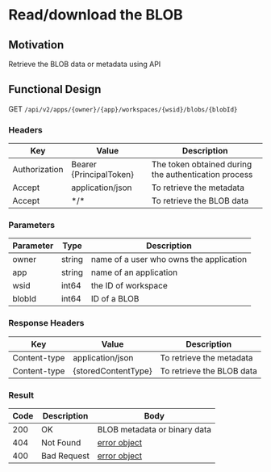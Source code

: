 # Read/download the BLOB 
## Motivation
Retrieve the BLOB data or metadata using API

## Functional Design
GET `/api/v2/apps/{owner}/{app}/workspaces/{wsid}/blobs/{blobId}`

### Headers
| Key | Value | Description
| --- | --- | --- |
| Authorization | Bearer {PrincipalToken} | The token obtained during the authentication process |
| Accept | application/json | To retrieve the metadata |
| Accept | \*/\* | To retrieve the BLOB data |

### Parameters
| Parameter | Type | Description |
| --- | --- | --- |
| owner | string | name of a user who owns the application |
| app | string | name of an application |
| wsid | int64 | the ID of workspace |
| blobId | int64 | ID of a BLOB |

### Response Headers
| Key | Value | Description
| --- | --- | --- |
| Content-type | application/json | To retrieve the metadata |
| Content-type | {storedContentType} | To retrieve the BLOB data |

### Result
| Code | Description | Body |
| --- | --- | --- |
| 200 | OK | BLOB metadata or binary data |
| 404 | Not Found | [error object](conventions.md#errors) |
| 400 | Bad Request | [error object](conventions.md#errors) |

